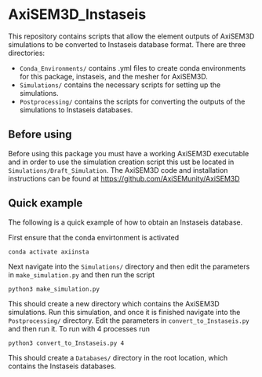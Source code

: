 
# AxiSEM3D_Instaseis

This repository contains scripts that allow the element outputs of AxiSEM3D simulations to be converted to Instaseis database format. There are three directories:

- `Conda_Environments/` contains .yml files to create conda environments for this package, instaseis, and the mesher for AxiSEM3D.
- `Simulations/` contains the necessary scripts for setting up the simulations.
- `Postprocessing/` contains the scripts for converting the outputs of the simulations to Instaseis databases.

## Before using

Before using this package you must have a working AxiSEM3D executable and in order to use the simulation creation script this ust be located in `Simulations/Draft_Simulation`. The AxiSEM3D code and installation instructions can be found at https://github.com/AxiSEMunity/AxiSEM3D

## Quick example

The following is a quick example of how to obtain an Instaseis database.

First ensure that the conda envirtonment is activated
```
conda activate axiinsta
```

Next navigate into the `Simulations/` directory and then edit the parameters in `make_simulation.py` and then run the script
```
python3 make_simulation.py
```

This should create a new directory which contains the AxiSEM3D simulations. Run this simulation, and once it is finished navigate into the `Postprocessing/` directory. Edit the parameters in `convert_to_Instaseis.py` and then run it. To run with 4 processes run 
```
python3 convert_to_Instaseis.py 4
```

This should create a `Databases/` directory in the root location, which contains the Instaseis databases.
